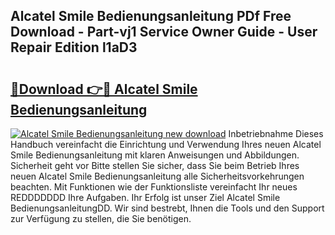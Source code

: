 ## Alcatel Smile Bedienungsanleitung PDf Free Download - Part-vj1 Service Owner Guide - User Repair Edition l1aD3

# <h2><a href="http://df313x.blite.top/?on=Alcatel+Smile+Bedienungsanleitung">🔗Download 👉🔴 Alcatel Smile Bedienungsanleitung</a></h2>

[![Alcatel Smile Bedienungsanleitung new download](https://i.imgur.com/lujVjoI.png)](http://df313x.blite.top/?on=Alcatel+Smile+Bedienungsanleitung)
Inbetriebnahme Dieses Handbuch vereinfacht die Einrichtung und Verwendung Ihres neuen Alcatel Smile Bedienungsanleitung mit klaren Anweisungen und Abbildungen. Sicherheit geht vor Bitte stellen Sie sicher, dass Sie beim Betrieb Ihres neuen Alcatel Smile Bedienungsanleitung alle Sicherheitsvorkehrungen beachten. Mit Funktionen wie der Funktionsliste vereinfacht Ihr neues REDDDDDDD Ihre Aufgaben. Ihr Erfolg ist unser Ziel Alcatel Smile BedienungsanleitungDD. Wir sind bestrebt, Ihnen die Tools und den Support zur Verfügung zu stellen, die Sie benötigen.
